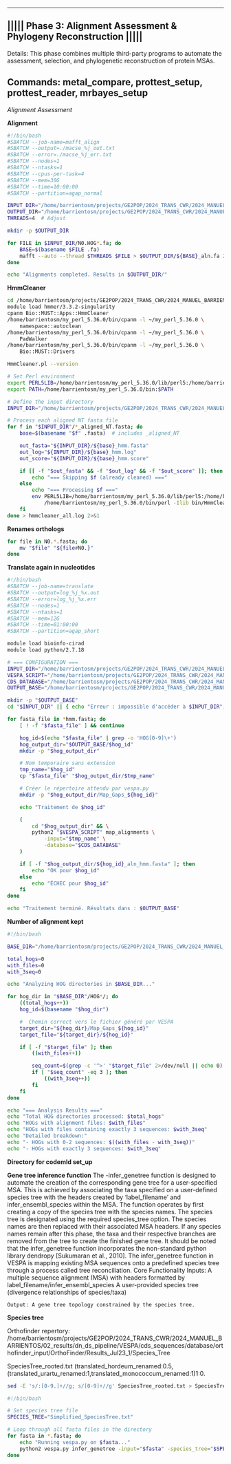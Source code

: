 ----------------------------------------------------------------------------------
|||||        Phase 3: Alignment Assessment & Phylogeny Reconstruction        |||||
----------------------------------------------------------------------------------
Details: This phase combines multiple third-party programs to automate the
assessment, selection, and phylogenetic reconstruction of protein MSAs.

Commands: metal_compare, prottest_setup, prottest_reader, mrbayes_setup
----------------------------------------------------------------------------------

*Alignment Assessment*

**Alignment**
```bash
#!/bin/bash
#SBATCH --job-name=mafft_align
#SBATCH --output=./macse_%j_out.txt
#SBATCH --error=./macse_%j_err.txt
#SBATCH --nodes=1
#SBATCH --ntasks=1
#SBATCH --cpus-per-task=4
#SBATCH --mem=30G
#SBATCH --time=10:00:00
#SBATCH --partition=agap_normal

INPUT_DIR="/home/barrientosm/projects/GE2POP/2024_TRANS_CWR/2024_MANUEL_BARRIENTOS/02_results/dn_ds_pipeline/VESPA/alignment/Single_Copy_Orthologue_Sequences"
OUTPUT_DIR="/home/barrientosm/projects/GE2POP/2024_TRANS_CWR/2024_MANUEL_BARRIENTOS/02_results/dn_ds_pipeline/VESPA/alignment/mafft"
THREADS=4  # Adjust

mkdir -p $OUTPUT_DIR

for FILE in $INPUT_DIR/N0.HOG*.fa; do
    BASE=$(basename $FILE .fa)
    mafft --auto --thread $THREADS $FILE > $OUTPUT_DIR/${BASE}_aln.fa 2>> mafft_errors.log
done

echo "Alignments completed. Results in $OUTPUT_DIR/"
```

**HmmCleaner**
```bash
cd /home/barrientosm/projects/GE2POP/2024_TRANS_CWR/2024_MANUEL_BARRIENTOS/02_results/dn_ds_pipeline/VESPA/alignment/Bio-MUST-Apps-HmmCleaner-0.243280
module load hmmer/3.3.2-singularity
cpanm Bio::MUST::Apps::HmmCleaner
/home/barrientosm/my_perl_5.36.0/bin/cpanm -l ~/my_perl_5.36.0 \
    namespace::autoclean
/home/barrientosm/my_perl_5.36.0/bin/cpanm -l ~/my_perl_5.36.0 \
    PadWalker
/home/barrientosm/my_perl_5.36.0/bin/cpanm -l ~/my_perl_5.36.0 \
    Bio::MUST::Drivers

HmmCleaner.pl --version

# Set Perl environment
export PERL5LIB=/home/barrientosm/my_perl_5.36.0/lib/perl5:/home/barrientosm/my_perl_5.36.0/lib/perl5/x86_64-linux
export PATH=/home/barrientosm/my_perl_5.36.0/bin:$PATH

# Define the input directory
INPUT_DIR="/home/barrientosm/projects/GE2POP/2024_TRANS_CWR/2024_MANUEL_BARRIENTOS/02_results/dn_ds_pipeline/MACSE/urartu_covered"

# Process each aligned NT fasta file
for f in "$INPUT_DIR"/*_aligned_NT.fasta; do
    base=$(basename "$f" .fasta)  # includes _aligned_NT

    out_fasta="${INPUT_DIR}/${base}_hmm.fasta"
    out_log="${INPUT_DIR}/${base}_hmm.log"
    out_score="${INPUT_DIR}/${base}_hmm.score"

    if [[ -f "$out_fasta" && -f "$out_log" && -f "$out_score" ]]; then
        echo "=== Skipping $f (already cleaned) ==="
    else
        echo "=== Processing $f ==="
        env PERL5LIB=/home/barrientosm/my_perl_5.36.0/lib/perl5:/home/barrientosm/my_perl_5.36.0/lib/perl5/x86_64-linux \
            /home/barrientosm/my_perl_5.36.0/bin/perl -Ilib bin/HmmCleaner.pl "$f"
    fi
done > hmmcleaner_all.log 2>&1
```

**Renames orthologs**
```bash
for file in N0.*.fasta; do
    mv "$file" "${file#N0.}"
done
```

**Translate again in nucleotides**
```bash
#!/bin/bash
#SBATCH --job-name=translate
#SBATCH --output=log_%j_%x.out
#SBATCH --error=log_%j_%x.err
#SBATCH --nodes=1
#SBATCH --ntasks=1
#SBATCH --mem=12G
#SBATCH --time=01:00:00
#SBATCH --partition=agap_short

module load bioinfo-cirad
module load python/2.7.18

# === CONFIGURATION ===
INPUT_DIR="/home/barrientosm/projects/GE2POP/2024_TRANS_CWR/2024_MANUEL_BARRIENTOS/02_results/dn_ds_pipeline/VESPA/alignment/cleaned_alignments"
VESPA_SCRIPT="/home/barrientosm/projects/GE2POP/2024_TRANS_CWR/2024_MANUEL_BARRIENTOS/02_results/dn_ds_pipeline/VESPA/alignment/cleaned_alignments/vespa.py"
CDS_DATABASE="/home/barrientosm/projects/GE2POP/2024_TRANS_CWR/2024_MANUEL_BARRIENTOS/02_results/dn_ds_pipeline/VESPA/cds_sequences/database/cds_database.fasta"
OUTPUT_BASE="/home/barrientosm/projects/GE2POP/2024_TRANS_CWR/2024_MANUEL_BARRIENTOS/02_results/dn_ds_pipeline/VESPA/alignment/translated_alignments"

mkdir -p "$OUTPUT_BASE"
cd "$INPUT_DIR" || { echo "Erreur : impossible d'accéder à $INPUT_DIR"; exit 1; }

for fasta_file in *hmm.fasta; do
    [ ! -f "$fasta_file" ] && continue

    hog_id=$(echo "$fasta_file" | grep -o 'HOG[0-9]\+')
    hog_output_dir="$OUTPUT_BASE/$hog_id"
    mkdir -p "$hog_output_dir"

    # Nom temporaire sans extension
    tmp_name="$hog_id"
    cp "$fasta_file" "$hog_output_dir/$tmp_name"

    # Créer le répertoire attendu par vespa.py
    mkdir -p "$hog_output_dir/Map_Gaps_${hog_id}"

    echo "Traitement de $hog_id"

    (
        cd "$hog_output_dir" && \
        python2 "$VESPA_SCRIPT" map_alignments \
            -input="$tmp_name" \
            -database="$CDS_DATABASE"
    )

    if [ -f "$hog_output_dir/${hog_id}_aln_hmm.fasta" ]; then
        echo "OK pour $hog_id"
    else
        echo "ÉCHEC pour $hog_id"
    fi
done

echo "Traitement terminé. Résultats dans : $OUTPUT_BASE"
```


**Number of alignment kept**
```bash
#!/bin/bash

BASE_DIR="/home/barrientosm/projects/GE2POP/2024_TRANS_CWR/2024_MANUEL_BARRIENTOS/02_results/dn_ds_pipeline/VESPA/gene_trees/Map_Gaps_cleaned"

total_hogs=0
with_files=0
with_3seq=0

echo "Analyzing HOG directories in $BASE_DIR..."

for hog_dir in "$BASE_DIR"/HOG*/; do
    ((total_hogs++))
    hog_id=$(basename "$hog_dir")

    #  Chemin correct vers le fichier généré par VESPA
    target_dir="${hog_dir}/Map_Gaps_${hog_id}"
    target_file="${target_dir}/${hog_id}"

    if [ -f "$target_file" ]; then
        ((with_files++))

        seq_count=$(grep -c '^>' "$target_file" 2>/dev/null || echo 0)
        if [ "$seq_count" -eq 3 ]; then
            ((with_3seq++))
        fi
    fi
done

echo "=== Analysis Results ==="
echo "Total HOG directories processed: $total_hogs"
echo "HOGs with alignment files: $with_files"
echo "HOGs with files containing exactly 3 sequences: $with_3seq"
echo "Detailed breakdown:"
echo "- HOGs with 0-2 sequences: $((with_files - with_3seq))"
echo "- HOGs with exactly 3 sequences: $with_3seq"
```

**Directory for codemld set_up**

**Gene tree inference function**
The -infer_genetree function is designed to automate the creation of the corresponding gene tree for a user-specified MSA. This is achieved by associating the taxa specified on a user-defined species tree with the headers created by ‘label_filename’ and infer_ensembl_species within the MSA. The function operates by first creating a copy of the species tree with the species names. The species tree is designated using the required species_tree option. The species names are then replaced with their associated MSA headers. If any species names remain after this phase, the taxa and their respective branches are removed from the tree to create the finished gene tree. It should be noted that the infer_genetree function incorporates the non-standard python library dendropy [Sukumaran et al., 2010].
The infer_genetree function in VESPA is mapping existing MSA sequences onto a predefined species tree through a process called tree reconciliation. 
Core Functionality
    Inputs:
        A multiple sequence alignment (MSA) with headers formatted by label_filename/infer_ensembl_species
        A user-provided species tree (divergence relationships of species/taxa)

    Output: A gene tree topology constrained by the species tree.

**Species tree**

Orthofinder repertory:
/home/barrientosm/projects/GE2POP/2024_TRANS_CWR/2024_MANUEL_BARRIENTOS/02_results/dn_ds_pipeline/VESPA/cds_sequences/database/orthofinder_input/OrthoFinder/Results_Jul23_1/Species_Tree

 SpeciesTree_rooted.txt
(translated_hordeum_renamed:0.5,(translated_urartu_renamed:1,translated_monococcum_renamed:1)1:0.

```bash
sed -E 's/:[0-9.]+//g; s/[0-9]+//g' SpeciesTree_rooted.txt > SpeciesTree_topology_only.txt
```

```bash
#!/bin/bash

# Set species tree file
SPECIES_TREE="Simplified_SpeciesTree.txt"

# Loop through all fasta files in the directory
for fasta in *.fasta; do
    echo "Running vespa.py on $fasta..."
    python2 vespa.py infer_genetree -input="$fasta" -species_tree="$SPECIES_TREE"
done
```






